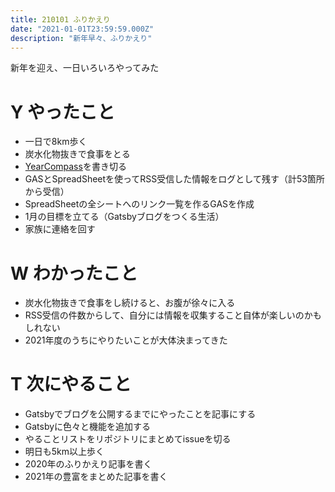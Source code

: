 ```yaml
---
title: 210101 ふりかえり
date: "2021-01-01T23:59:59.000Z"
description: "新年早々、ふりかえり"
---
```


新年を迎え、一日いろいろやってみた

# Y やったこと
- 一日で8km歩く
- 炭水化物抜きで食事をとる
- [YearCompass](https://yearcompass.com/)を書き切る
- GASとSpreadSheetを使ってRSS受信した情報をログとして残す（計53箇所から受信）
- SpreadSheetの全シートへのリンク一覧を作るGASを作成
- 1月の目標を立てる（Gatsbyブログをつくる生活）
- 家族に連絡を回す

# W わかったこと
- 炭水化物抜きで食事をし続けると、お腹が徐々に入る
- RSS受信の件数からして、自分には情報を収集すること自体が楽しいのかもしれない
- 2021年度のうちにやりたいことが大体決まってきた

# T 次にやること
- Gatsbyでブログを公開するまでにやったことを記事にする
- Gatsbyに色々と機能を追加する
- やることリストをリポジトリにまとめてissueを切る
- 明日も5km以上歩く
- 2020年のふりかえり記事を書く
- 2021年の豊富をまとめた記事を書く
